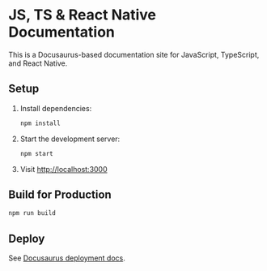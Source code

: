 # JS, TS & React Native Documentation

This is a Docusaurus-based documentation site for JavaScript, TypeScript, and React Native.

## Setup

1. Install dependencies:

   ```bash
   npm install
   ```

2. Start the development server:

   ```bash
   npm start
   ```

3. Visit [http://localhost:3000](http://localhost:3000)

## Build for Production

```bash
npm run build
```

## Deploy

See [Docusaurus deployment docs](https://docusaurus.io/docs/deployment).